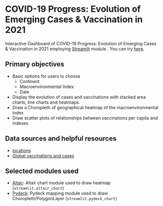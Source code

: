 # COVID-19 Progress: Evolution of Emerging Cases & Vaccination in 2021
Interactive Dashboard of COVID-19 Progress: Evolution of Emerging Cases & Vaccination in 2021 employing [Streamlit](https://www.streamlit.io) module .
You can try [here](https://share.streamlit.io/morganxiaofeng/data_visualization/main/app.py).

## Primary objectives
* Basic options for users to choose
  * Continent
  * Macroenvironmental Index
  * Date
* Display the evolution of cases and vaccinations with stacked area charts, line charts and heatmaps.
* Draw a Choropleth of geographical heatmap of the macroenvironmental index
* Draw scatter plots of relationships between vaccinations per capita and indexes

## Data sources and helpful resources
* [locations](https://github.com/owid/covid-19-data/blob/master/public/data/vaccinations/locations.csv)
* [Global vaccinations and cases](https://github.com/owid/covid-19-data/blob/master/public/data/owid-covid-data.csv)

  
## Selected modules used
  * [Altair](http://altair-viz.github.io/): Altair chart module used to draw heatmap (`streamlit.altair_chart`)
  * [Pydeck](http://pydeck.gl/): Pydeck mapping module used to draw Choropleth/PolygonLayer (`streamlit.pydeck_chart`)
  

